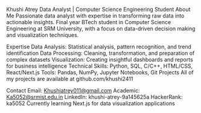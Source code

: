Khushi Atrey
Data Analyst | Computer Science Engineering Student
About Me
Passionate data analyst with expertise in transforming raw data into actionable insights. Final year BTech student in Computer Science Engineering at SRM University, with a focus on data-driven decision making and visualization techniques.

Expertise
Data Analysis: Statistical analysis, pattern recognition, and trend identification
Data Processing: Cleaning, transformation, and preparation of complex datasets
Visualization: Creating insightful dashboards and reports for business intelligence
Technical Skills: Python, SQL, C/C++, HTML/CSS, React/Next.js
Tools: Pandas, NumPy, Jupyter Notebooks, Git
Projects
All of my projects are available at github.com/khushi2411

Contact
Email: Khushiatrey011@gmail.com
Academic: Ka5052@srmist.edu.in
LinkedIn: khushi-atrey-9a145625a
HackerRank: ka5052
Currently learning Next.js for data visualization applications

